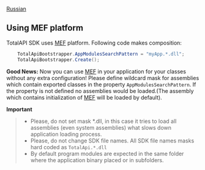 [Russian](ru/sdkload.md)

Using MEF platform
--------------------------------------------------------
TotalAPI SDK uses [MEF](http://bit.do/bJ7CE) platform.
Following code makes composition:
```C#    
    TotalApiBootstrapper.AppModulesSearchPattern = "myApp.*.dll";
    TotalApiBootstrapper.Create();
```
**Good News:**  Now you can use [MEF](http://bit.do/bJ7CE) in your application for your classes without any extra configuration! Please define wildcard mask for assemblies which contain exported classes in the property `AppModulesSearchPattern`. If the property is not defined no assemblies would be loaded.(The assembly which contains initialization of [MEF](http://bit.do/bJ7CE) will be loaded by default).

**Important**
> - Please, do not set mask  \*.dll, in this case it tries to load all assemblies (even system assemblies) what slows down application loading process.
> - Please, do not change SDK file names. All SDK file names masks hard coded as `TotalApi.*.dll`
> - By default program modules are expected in the same folder where the application binary placed or in subfolders.